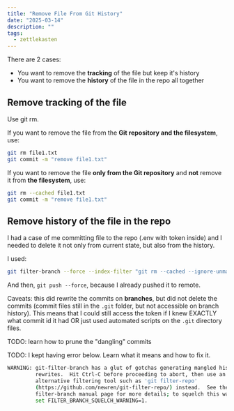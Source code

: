 ```yaml
---
title: "Remove File From Git History"
date: "2025-03-14"
description: ""
tags:
  - zettlekasten
---
```


There are 2 cases:

- You want to remove the **tracking** of the file but keep it's history
- You want to remove the **history** of the file in the repo all together

## Remove tracking of the file

Use git rm.

If you want to remove the file from the **Git repository and the filesystem**, use:

```bash
git rm file1.txt
git commit -m "remove file1.txt"
```

If you want to remove the file **only from the Git repository** and **not** remove it from **the filesystem**, use:

```bash
git rm --cached file1.txt
git commit -m "remove file1.txt"
```

## Remove history of the file in the repo

I had a case of me committing file to the repo (.env with token inside) and I needed to delete it not only from current state, but also from the history.

I used:

```bash
git filter-branch --force --index-filter "git rm --cached --ignore-unmatch **.env" --prune-empty --tag-name-filter cat -- --all
```

And then, `git push --force`, because I already pushed it to remote. 

Caveats: this did rewrite the commits on **branches**, but did not delete the commits (commit files still in the `.git` folder, but not accessible on branch history).
This means that I could still access the token if I knew EXACTLY what commit id it had OR just used automated scripts on the `.git` directory files.

TODO: learn how to prune the "dangling" commits

TODO: I kept having error below. Learn what it means and how to fix it.
```bash
WARNING: git-filter-branch has a glut of gotchas generating mangled history
         rewrites.  Hit Ctrl-C before proceeding to abort, then use an
         alternative filtering tool such as 'git filter-repo'
         (https://github.com/newren/git-filter-repo/) instead.  See the
         filter-branch manual page for more details; to squelch this warning,
         set FILTER_BRANCH_SQUELCH_WARNING=1.
```